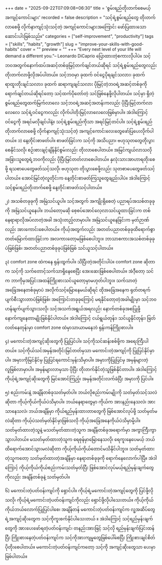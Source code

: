 +++
date = "2025-09-22T07:09:08+06:30"
title = 'စွမ်းရည်တိုးတက်စေမယ့် အကျင့်ကောင်းများ'
recorded = false
description = "သင့်ရဲ့စွမ်းရည်တွေ တိုးတက်လာစေဖို့ လိုက်နာကျင့်သုံးသင့်တဲ့ အကျင့်ကောင်းများအကြောင်း ဖော်ပြထားသော ဆောင်းပါးဖြစ်သည်။"
categories = ["self-improvement", "productivity"]
tags = ["skills", "habits", "growth"]
slug = "improve-your-skills-with-good-habits"
cover = ""
preview = ""
+++
“Every next level of your life will demand a different you.”– Leonardo DiCaprio ပြောထားတဲ့စကားလိုပါပဲ။ သင့်ဘဝအတွက်နောက်ထပ်အဆင့်တစ်ခုမြင့်တက်ချင်တယ်ဆိုရင် သင့်ရဲ့စွမ်းရည်တွေလည်း တိုးတက်လာဖို့လိုအပ်ပါတယ်။ သင့်ဘဝမှာ ခုထက် ဝင်ငွေပိုရချင်သလား၊ ခုထက် ရာထူးတိုးချင်သလား၊ ခုထက် ဆရာကျချင်သလား ပိုမြင့်တဲ့ဘဝရဲ့အဆင့်တစ်ခုကိုရောက်ချင်တယ်ဆိုရင်တော့ သင့်ထက်ပိုတော်တဲ့ သင်ဖြစ်နေဖို့လိုပါတယ်။ သင့်မှာ ရှိတဲ့စွမ်းရည်တွေထက်မြက်လာလေ သင့်ဘဝရဲ့အဆင့်အတန်းကလည်း ပိုပြီးမြင့်တက်လာလေလေ သင့်ရဲ့ဝင်ငွေကလည်း လိုက်ပါတိုးမြင့်လာလေလေဖြစ်မှာပါ။ အဲဒါကြောင့် ဝင်ငွေကို အရင်မလိုချင်ပါနဲ့။ သင့်ရဲ့စွမ်းရည်ကိုသာ အရင်မြင့်တင်ပါ။ သင့်ရဲ့စွမ်းရည်တိုးတက်လာစေဖို့ လိုက်နာကျင့်သုံးသင့်တဲ့ အကျင့်ကောင်းလေးတွေဖော်ပြပေးလိုက်ပါတယ်။
၁) နေ့တိုင်းစာဖတ်ပါ။
စာဖတ်ခြင်းက သင့်ကို အသိပညာ၊ ဗဟုသုတတွေတိုးပွားစေနိုင်သလို၊ စဉ်းစားချင့်ချိန်နိုင်စွမ်းလည်း တိုးလာစေပါတယ်။ အမြင်ကျယ်လာသလို အခြားသူတွေရဲ့ဘဝကိုလည်း ပိုပြီးမြင်တတ်လာစေပါတယ်။ နှလုံးသားအာဟာရတိုးစေဖို့ ရသစာပေတွေဖတ်သင့်သလို၊ ဗဟုသုတ တိုးပွားစေဖို့လည်း သုတစာပေတွေဖတ်သင့်ပါတယ်။ အောင်မြင်တဲ့လူတိုင်းက နေ့တိုင်းစာဖတ်ကြသူတွေချည်းပါပဲ။ အဲဒါကြောင့် သင့်စွမ်းရည်တိုးတက်စေဖို့ နေ့တိုင်းစာဖတ်သင့်ပါတယ်။

၂) အသစ်တခုခုကို အမြဲသင်ယူပါ။
သင့်အတွက် အကျိုးရှိစေတဲ့ ပညာရပ်အသစ်တခုခုကို အမြဲသင်ယူနေပါ။ ဘယ်တော့မဆို စေ့စပ်အောင်လေ့လာသင်ယူထားခြင်းက တစ်နေရာရာလိုအပ်လာတဲ့အခါ အသုံးတည့်လာမှာပါ။ အမြဲသင်ယူနေခြင်းက မှတ်ဉာဏ်လည်း အားကောင်းစေပါတယ်။ ကိုယ့်အတွက်လည်း အတတ်ပညာတစ်ခုခုထိရောက်စွာတတ်မြောက်ထားခြင်းက အလကားတော့မဖြစ်စေပါဘူး။ ဘာသာစကားအသစ်တစ်ခုခုပဲဖြစ်ဖြစ်၊ အတတ်ပညာတစ်ခုခုပဲဖြစ်ဖြစ် သင်ယူသင့်ပါတယ်။

၃) comfort zone ထဲကနေ ရုန်းထွက်ပါ။
သိပြီးတဲ့အတိုင်းပါပဲ။ comfort zone ဆိုတာက သင့်ကို သက်တောင့်သက်သာရှိနေစေပြီး အေးဆေးဖြစ်စေပါတယ်။ အဲဒီ့တော့ သင်က ဘာကိုမှအပြင်းအထန်ကြိုးစားသင်ယူတော့မှာမဟုတ်ပါဘူး။ သက်သာတဲ့အခြေအနေတစ်ခုမှာပဲ အလိုက်သင့်မြောနေမယ်ဆိုရင် ထိုအခြေအနေက ရုတ်တရက်ပျက်စီးသွားတာပဲဖြစ်ဖြစ်၊ အကြောင်းတခုခုကြောင့် မရနိုင်တော့တဲ့အခါမျိုးမှာ သင့်ဘ၀ ဟန်ချက်ပျက်သွားသလို၊ သင့်အသက်အရွယ်အရလည်း နောက်တစ်ခုအစပြုဖို့ နောက်ကျနေတာမျိုးဖြစ်နိုင်ပါတယ်။ အဲဒါကြောင့် ငယ်ရွယ်တုန်း၊ သင်ယူနိုင်တုန်း၊ ဖြတ်လတ်နေတုန်းမှာ comfort zone ထဲမှာသာယာမနေဘဲ ရုန်းကန်ကြိုးစားပါ။

၄) မကောင်းတဲ့အကျင့်ဆိုးတွေကို ပြုပြင်ပါ။
သင့်ကိုသင်ဆန်းစစ်ဖို့က အရေးကြီးပါတယ်။ သင့်ကိုယ်သင်အမှန်အတိုင်းမြင်တတ်မှသာ မကောင်းတဲ့အကျင့်ကို ပြုပြင်နိုင်မှာပါ။ အမှားကိုမြင်နိုင်မှ ပြုပြင်ရကောင်းမှန်းသိမှာပါ။ အမှားကိုပြုပြင်မှ အမှန်များတဲ့လူဖြစ်လာမှာပါ။ အမှန်များလာမှသာ ပိုပြီး တိုးတက်နိုင်တဲ့သူဖြစ်နိုင်တာပါ။ အဲဒါကြောင့် ကိုယ့်ရဲ့အကျင့်ဆိုးတွေကို မြင်အောင်ကြည့်၊ အမှန်အတိုင်းလက်ခံပြီး အမှားကို ပြင်ပါ။

၅) စည်းကမ်းနဲ့ အချိန်တစ်ခုသတ်မှတ်ပါ။
ဘယ်လိုစည်းကမ်းမျိုးကို သတ်မှတ်သင့်သလဲဆိုတာ ကိုယ့်ကိုယ်ကိုယ်ပဲသိမှာပါ။ ဘယ်နေရာတွေမှာ ကိုယ်က အားနည်းနေသလဲ၊ အားသာနေသလဲ၊ ဘယ်အချိန်မှာ ကိုယ်ရည်မှန်းထားတာတွေကို ဖြစ်အောင်လုပ်ဖို့ သတ်မှတ်မလဲဆိုတာ ကိုယ့်ပဲသတ်မှတ်နိုင်မှာဖြစ်သလို ကိုယ့်အခြေအနေကိုယ်ပဲသိမှာမို့ပါ။ သတ်မှတ်ထားတဲ့သူနဲ့ မသတ်မှတ်ထားတဲ့သူက အချိန်တစ်ခုအရောက်မှာ အကွာကြီးကွာသွားပါတယ်။ မသတ်မှတ်ထားတဲ့သူက ရေစုန်မှာမြောနေသလို၊ ရေကူးနေပေမယ့် ဘယ်ထိရောက်အောင်သွားမလဲဆိုတာ ကိုယ့်ကိုယ်ကိုယ်တောင်မသိနိုင်ပါဘူး။ သတ်မှတ်ထားတဲ့သူကတော့ သတ်မှတ်ထားတဲ့အချိန်မှာ နေရာတစ်ခုခုကို ရောက်နေလောက်ပါပြီ။ အဲဒါကြောင့် ကိုယ့်ကိုယ်ကိုယ်စည်းကမ်းသတ်မှတ်ပြီး ဖြစ်အောင်လုပ်မယ့်ရည်မှန်းချက်တွေကိုလည်း အချိန်တစ်ခုနဲ့ သတ်မှတ်ပါ။

၆) မကောင်းတဲ့ပတ်ဝန်းကျင်ကို ရှောင်ပါ။
ကိုယ့်ရဲ့မကောင်းတဲ့အကျင့်တွေကို ပြင်ဖို့လိုသလို၊ ကိုယ့်ရဲ့မကောင်းတဲ့ပတ်ဝန်းကျင်ကိုလည်း ရှောင်ဖို့လိုပါသေးတယ်။ ကိုယ့်ကိုယ်ကိုယ်ဘယ်လောက်ပြုပြင်ပါစေ၊ အချိန်တန် မကောင်းတဲ့ပတ်ဝန်းကျင်က လူ့အဆိပ်တွေရဲ့အကျင့်ဆိုးတွေက သင့်ကိုကူးစက်နိုင်ပါသေးတယ် ။ အဲဒါကြောင့် သင့်ရည်မှန်းချက်တွေကို အားပေးဖော်ရတဲ့ပတ်ဝန်းကျင်၊ တနည်းအားဖြင့် သင့်လို ရည်မှန်းချက်ပြင်းထန်ပြီး ကြိုးစားနေတဲ့ပတ်ဝန်းကျင်က သင့်ကိုအားကျမှုတွေဖြစ်ပေါ်စေပြီး ကြိုးစားချင်စိတ်ပိုတိုးစေပါတယ်။ မကောင်းတဲ့ပတ်ဝန်းကျင်ကတော့ သင့်ကို အကျင့်ဆိုးတွေသာ ပေးမှာဖြစ်ပါတယ်။ 